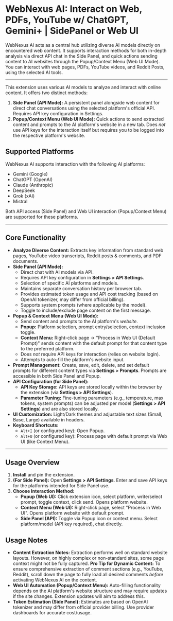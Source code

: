 # WebNexus AI: Interact on Web, PDFs, YouTube w/ ChatGPT, Gemini+ | SidePanel or Web UI

WebNexus AI acts as a central hub utilizing diverse AI models directly on encountered web content. It supports interaction methods for both in-depth analysis via direct API chat in the Side Panel, and quick actions sending content to AI websites through the Popup/Context Menu (Web UI Mode). You can interact with web pages, PDFs, YouTube videos, and Reddit Posts, using the selected AI tools.

---

This extension uses various AI models to analyze and interact with online content. It offers two distinct methods:

1.  **Side Panel (API Mode):** A persistent panel alongside web content for direct chat conversations using the selected platform's official API. Requires API key configuration in Settings.
2.  **Popup/Context Menu (Web UI Mode):** Quick actions to send extracted content and prompts to the AI platform's website in a new tab. Does _not_ use API keys for the interaction itself but requires you to be logged into the respective platform's website.

## Supported Platforms

WebNexus AI supports interaction with the following AI platforms:

- Gemini (Google)
- ChatGPT (OpenAI)
- Claude (Anthropic)
- DeepSeek
- Grok (xAI)
- Mistral

Both API access (Side Panel) and Web UI interaction (Popup/Context Menu) are supported for these platforms.

---

## Core Functionality

- **Analyze Diverse Content:** Extracts key information from standard web pages, YouTube video transcripts, Reddit posts & comments, and PDF documents.
- **Side Panel (API Mode):**
  - Direct chat with AI models via API.
  - Requires API key configuration in **Settings > API Settings**.
  - Selection of specific AI platforms and models.
  - Maintains separate conversation history per browser tab.
  - Provides estimated token usage and API cost tracking (based on OpenAI tokenizer, may differ from official billing).
  - Supports system prompts (where applicable by the model).
  - Toggle to include/exclude page content on the first message.
- **Popup & Context Menu (Web UI Mode):**
  - Send content and prompts to the AI platform's _website_.
  - **Popup:** Platform selection, prompt entry/selection, context inclusion toggle.
  - **Context Menu:** Right-click page -> "Process in Web UI (Default Prompt)" sends content with the default prompt for that content type to the preferred platform.
  - Does _not_ require API keys for interaction (relies on website login).
  - Attempts to auto-fill the platform's website input.
- **Prompt Management:** Create, save, edit, delete, and set default prompts for different content types via **Settings > Prompts**. Prompts are accessible in both Side Panel and Popup.
- **API Configuration (for Side Panel):**
  - **API Key Storage:** API keys are stored locally within the browser by the extension (via **Settings > API Settings**).
  - **Parameter Tuning:** Fine-tuning parameters (e.g., temperature, max tokens, system prompts) can be adjusted per model (**Settings > API Settings**) and are also stored locally.
- **UI Customization:** Light/Dark themes and adjustable text sizes (Small, Base, Large) available in headers.
- **Keyboard Shortcuts:**
  - `Alt+I` (or configured key): Open Popup.
  - `Alt+U` (or configured key): Process page with default prompt via Web UI (like Context Menu).

---

## Usage Overview

1.  **Install** and pin the extension.
2.  **(For Side Panel):** Open **Settings > API Settings**. Enter and save API keys for the platforms intended for Side Panel use.
3.  **Choose Interaction Method:**
    - **Popup (Web UI):** Click extension icon, select platform, write/select prompt, toggle context, click send. Opens platform website.
    - **Context Menu (Web UI):** Right-click page, select "Process in Web UI". Opens platform website with default prompt.
    - **Side Panel (API):** Toggle via Popup icon or context menu. Select platform/model (API key required), chat directly.

## Usage Notes

- **Content Extraction Notes:** Extraction performs well on standard website layouts. However, on highly complex or non-standard sites, some page context might not be fully captured. **Pro Tip for Dynamic Content:** To ensure comprehensive extraction of comment sections (e.g., YouTube, Reddit), scroll down the page to fully load all desired comments _before_ activating WebNexus AI on the content.
- **Web UI Automation (Popup/Context Menu):** Auto-filling functionality depends on the AI platform's website structure and may require updates if the site changes. Extension updates will aim to address this.
- **Token Estimation (Side Panel):** Estimates are based on OpenAI tokenizer and may differ from official provider billing. Use provider dashboards for accurate cost/usage.
